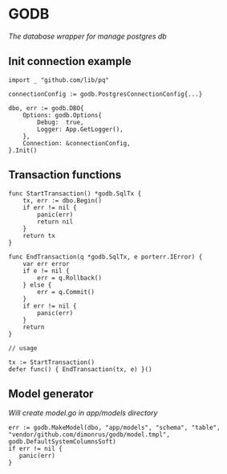 # GODB

*The database wrapper for manage postgres db*

## Init connection example

```
import _ "github.com/lib/pq"

connectionConfig := godb.PostgresConnectionConfig{...}

dbo, err := godb.DBO{
    Options: godb.Options{
        Debug:  true,
        Logger: App.GetLogger(),
    },
    Connection: &connectionConfig,
}.Init()

```

## Transaction functions

```
func StartTransaction() *godb.SqlTx {
	tx, err := dbo.Begin()
	if err != nil {
		panic(err)
		return nil
	}
	return tx
}

func EndTransaction(q *godb.SqlTx, e porterr.IError) {
	var err error
	if e != nil {
		err = q.Rollback()
	} else {
		err = q.Commit()
	}
	if err != nil {
		panic(err)
	}
	return
}

// usage

tx := StartTransaction()
defer func() { EndTransaction(tx, e) }()

```

## Model generator
*Will create model.go in app/models directory*
```
err := godb.MakeModel(dbo, "app/models", "schema", "table", "vendor/github.com/dimonrus/godb/model.tmpl", godb.DefaultSystemColumnsSoft)
if err != nil {
   panic(err)
}
```